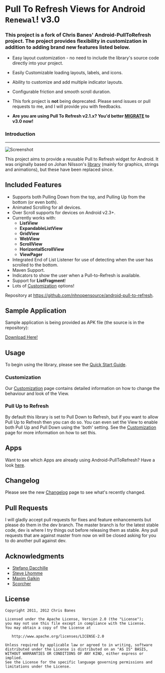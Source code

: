 # Pull To Refresh Views for Android `Renewal`! v3.0
### This project is a fork of Chris Banes' Android-PullToRefresh project. The project provides flexibility in customization in addition to adding brand new features listed below.

- Easy layout customization - no need to include the library's source code directly into your project. 
- Easily Customizable loading layouts, labels, and icons. 
- Ability to customize and add multiple indicator layouts. 
- Configurable friction and smooth scroll duration. 
- This fork project is __not__ being deprecated. Please send issues or pull requests to me, and I will provide you with feedbacks.

- __Are you are using Pull To Refresh v2.1.x? You'd better [MIGRATE](https://github.com/nhnopensource/android-pull-to-refresh/wiki/Migration-from-v2.1.x-to-v3.0.0) to v3.0 now!__

### Introduction
* * *



![Screenshot](https://github.com/nhnopensource/android-pull-to-refresh/raw/master/header_graphic.png)

This project aims to provide a reusable Pull to Refresh widget for Android. It was originally based on Johan Nilsson's [library](https://github.com/johannilsson/android-pulltorefresh) (mainly for graphics, strings and animations), but these have been replaced since.

## Included Features

 * Supports both Pulling Down from the top, and Pulling Up from the bottom (or even both).
 * Animated Scrolling for all devices.
 * Over Scroll supports for devices on Android v2.3+.
 * Currently works with:
    * **ListView**
    * **ExpandableListView**
    * **GridView**
    * **WebView**
    * **ScrollView**
    * **HorizontalScrollView**
    * **ViewPager**
 * Integrated End of List Listener for use of detecting when the user has scrolled to the bottom.
 * Maven Support.
 * Indicators to show the user when a Pull-to-Refresh is available.
 * Support for **ListFragment**!
 * Lots of [Customization](https://github.com/nhnopensource/android-pull-to-refresh/wiki/Customization) options!

Repository at <https://github.com/nhnopensource/android-pull-to-refresh>.

## Sample Application
Sample application is being provided as APK file (the source is in the repository):

[Download Here!](https://github.com/nhnopensource/android-pull-to-refresh/raw/master/downloads/sample-3.0.0.apk)

## Usage
To begin using the library, please see the [Quick Start Guide](https://github.com/nhnopensource/android-pull-to-refresh/wiki/Quick-Start-Guide).

### Customization
Our [Customization](https://github.com/nhnopensource/android-pull-to-refresh/wiki/Customization) page contains detailed information on how to change the behaviour and look of the View.

### Pull Up to Refresh
By default this library is set to Pull Down to Refresh, but if you want to allow Pull Up to Refresh then you can do so. You can even set the View to enable both Pull Up and Pull Down using the 'both' setting. See the [Customization](https://github.com/nhnopensource/android-pull-to-refresh/wiki/Customization) page for more information on how to set this.

## Apps
Want to see which Apps are already using Android-PullToRefresh? Have a look [here](https://github.com/nhnopensource/android-pull-to-refresh/wiki/Apps). 

## Changelog
Please see the new [Changelog](https://github.com/nhnopensource/android-pull-to-refresh/wiki/Changelog) page to see what's recently changed.

## Pull Requests

I will gladly accept pull requests for fixes and feature enhancements but please do them in the dev branch. The master branch is for the latest stable code,  dev is where I try things out before releasing them as stable. Any pull requests that are against master from now on will be closed asking for you to do another pull against dev.

## Acknowledgments

* [Stefano Dacchille](https://github.com/stefanodacchille)
* [Steve Lhomme](https://github.com/robUx4)
* [Maxim Galkin](https://github.com/mgalkin)
* [Scorcher](https://github.com/Scorcher)


## License

    Copyright 2011, 2012 Chris Banes

    Licensed under the Apache License, Version 2.0 (the "License");
    you may not use this file except in compliance with the License.
    You may obtain a copy of the License at

       http://www.apache.org/licenses/LICENSE-2.0

    Unless required by applicable law or agreed to in writing, software
    distributed under the License is distributed on an "AS IS" BASIS,
    WITHOUT WARRANTIES OR CONDITIONS OF ANY KIND, either express or implied.
    See the License for the specific language governing permissions and
    limitations under the License.